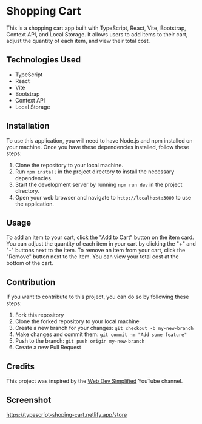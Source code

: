 # Shopping Cart

This is a shopping cart app built with TypeScript, React, Vite, Bootstrap, Context API, and Local Storage. It allows users to add items to their cart, adjust the quantity of each item, and view their total cost.

## Technologies Used
- TypeScript
- React
- Vite
- Bootstrap
- Context API
- Local Storage

## Installation
To use this application, you will need to have Node.js and npm installed on your machine. Once you have these dependencies installed, follow these steps:

1. Clone the repository to your local machine.
2. Run `npm install` in the project directory to install the necessary dependencies.
3. Start the development server by running `npm run dev` in the project directory.
4. Open your web browser and navigate to `http://localhost:3000` to use the application.

## Usage
To add an item to your cart, click the "Add to Cart" button on the item card. You can adjust the quantity of each item in your cart by clicking the "+" and "-" buttons next to the item. To remove an item from your cart, click the "Remove" button next to the item. You can view your total cost at the bottom of the cart.

## Contribution
If you want to contribute to this project, you can do so by following these steps:

1. Fork this repository
2. Clone the forked repository to your local machine
3. Create a new branch for your changes: `git checkout -b my-new-branch`
4. Make changes and commit them: `git commit -m "Add some feature"`
5. Push to the branch: `git push origin my-new-branch`
6. Create a new Pull Request

## Credits
This project was inspired by the [Web Dev Simplified](https://www.youtube.com/c/WebDevSimplified) YouTube channel.

## Screenshot
https://typescript-shoping-cart.netlify.app/store
